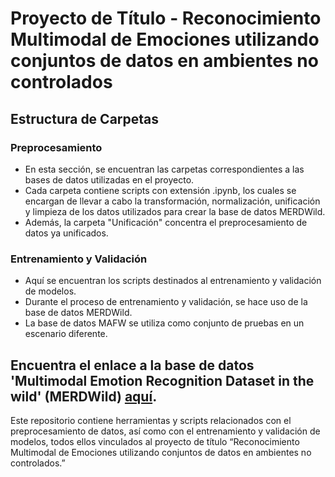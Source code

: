 # Proyecto de Título - Reconocimiento Multimodal de Emociones utilizando conjuntos de datos en ambientes no controlados

## Estructura de Carpetas

### Preprocesamiento
- En esta sección, se encuentran las carpetas correspondientes a las bases de datos utilizadas en el proyecto.
- Cada carpeta contiene scripts con extensión .ipynb, los cuales se encargan de llevar a cabo la transformación, normalización, unificación y limpieza de los datos utilizados para crear la base de datos MERDWild.
- Además, la carpeta "Unificación" concentra el preprocesamiento de datos ya unificados.

### Entrenamiento y Validación
- Aquí se encuentran los scripts destinados al entrenamiento y validación de modelos.
- Durante el proceso de entrenamiento y validación, se hace uso de la base de datos MERDWild.
- La base de datos MAFW se utiliza como conjunto de pruebas en un escenario diferente.

## Encuentra el enlace a la base de datos 'Multimodal Emotion Recognition Dataset in the wild' (MERDWild) [aquí]([https://uv.cl/](https://alumnosuvcl-my.sharepoint.com/:f:/r/personal/facundo_martinez_alumnos_uv_cl/Documents/MERDWild?csf=1&web=1&e=99LSDa)).

Este repositorio contiene herramientas y scripts relacionados con el preprocesamiento de datos, así como con el entrenamiento y validación de modelos, todos ellos vinculados al proyecto de título “Reconocimiento Multimodal de Emociones utilizando conjuntos de datos en ambientes no controlados.”

